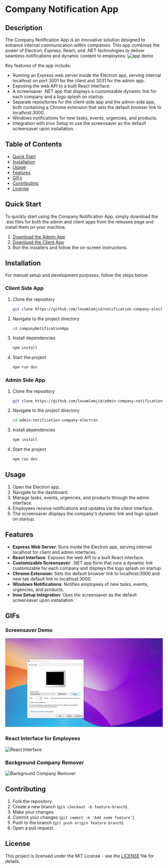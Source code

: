 # Company Notification App

## Description

The Company Notification App is an innovative solution designed to enhance internal communication within companies. This app combines the power of Electron, Express, React, and .NET technologies to deliver seamless notifications and dynamic content to employees.
![app demo](./gifs/demo.gif)

Key features of the app include:
- Running an Express web server inside the Electron app, serving internal localhost on port 3001 for the client and 3031 for the admin app.
- Exposing the web API to a built React interface.
- A screensaver .NET app that displays a customizable dynamic link for each company and a logo splash on startup.
- Separate repositories for the client-side app and the admin-side app, both containing a Chrome extension that sets the default browser link to localhost:3000.
- Windows notifications for new tasks, events, urgencies, and products.
- Integration with Inno Setup to use the screensaver as the default screensaver upon installation.

## Table of Contents

- [Quick Start](#quick-start)
- [Installation](#installation)
- [Usage](#usage)
- [Features](#features)
- [GIFs](#gifs)
- [Contributing](#contributing)
- [License](#license)

## Quick Start

To quickly start using the Company Notification App, simply download the .exe files for both the admin and client apps from the releases page and install them on your machine.

1. [Download the Admin App](link-to-admin-app-exe)
2. [Download the Client App](https://drive.google.com/file/d/1RSMvys3nbNI68p9Sb4pxi5tS-ofMw7bq/view?usp=drive_link)
3. Run the installers and follow the on-screen instructions.

## Installation

For manual setup and development purposes, follow the steps below:

### Client Side App

1. Clone the repository
    ```bash
    git clone https://github.com/louamlemjid/notification-company-electron.git
    ```
2. Navigate to the project directory
    ```bash
    cd companyNotificationApp
    ```
3. Install dependencies
    ```bash
    npm install
    ```
4. Start the project
    ```bash
    npm run dev
    ```

### Admin Side App

1. Clone the repository
    ```bash
    git clone https://github.com/louamlemjid/admin-company-notification-app.git
    ```
2. Navigate to the project directory
    ```bash
    cd admin-notification-company-electron
    ```
3. Install dependencies
    ```bash
    npm install
    ```
4. Start the project
    ```bash
    npm run dev
    ```

## Usage

1. Open the Electron app.
2. Navigate to the dashboard.
3. Manage tasks, events, urgencies, and products through the admin interface.
4. Employees receive notifications and updates via the client interface.
5. The screensaver displays the company's dynamic link and logo splash on startup.

## Features

- **Express Web Server**: Runs inside the Electron app, serving internal localhost for client and admin interfaces.
- **React Interface**: Exposes the web API to a built React interface.
- **Customizable Screensaver**: .NET app form that runs a dynamic link customizable for each company and displays the logo splash on startup.
- **Chrome Extension**: Sets the default browser link to localhost:3000 and new tab default link to localhost:3000.
- **Windows Notifications**: Notifies employees of new tasks, events, urgencies, and products.
- **Inno Setup Integration**: Uses the screensaver as the default screensaver upon installation.

## GIFs

### Screensaver Demo
![Screensaver Demo](./gifs/screensaver.gif)

### React Interface for Employees
![React Interface](link-to-react-interface-gif)

### Background Company Remover
![Background Company Remover](./gifs/bgrmove.gif)

## Contributing

1. Fork the repository.
2. Create a new branch (`git checkout -b feature-branch`).
3. Make your changes.
4. Commit your changes (`git commit -m 'Add some feature'`).
5. Push to the branch (`git push origin feature-branch`).
6. Open a pull request.

## License

This project is licensed under the MIT License - see the [LICENSE](LICENSE) file for details.
